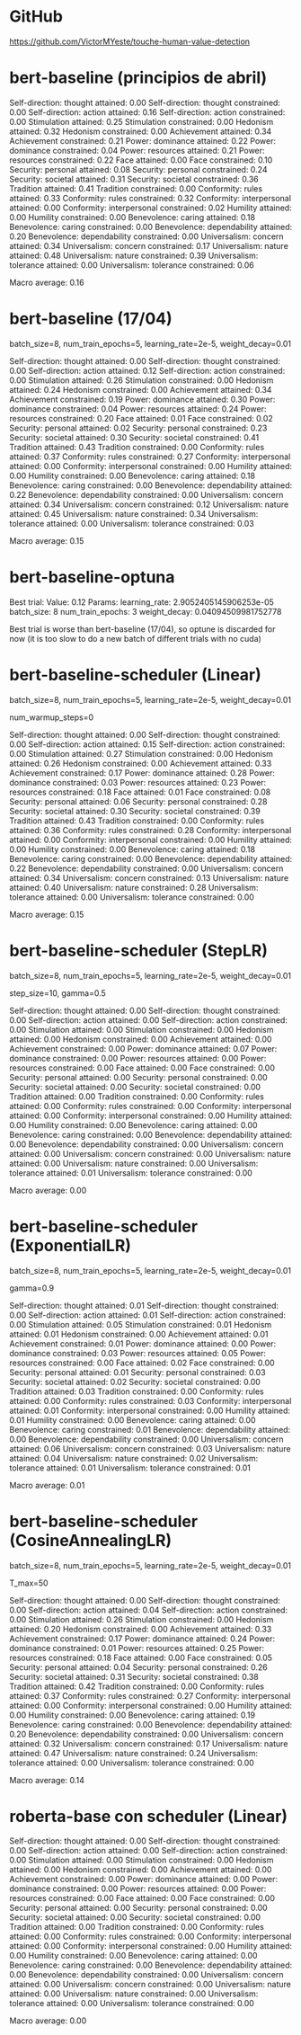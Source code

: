# GitHub

https://github.com/VictorMYeste/touche-human-value-detection

# bert-baseline (principios de abril)

Self-direction: thought attained:       0.00
Self-direction: thought constrained:    0.00
Self-direction: action attained:        0.16
Self-direction: action constrained:     0.00
Stimulation attained:                   0.25
Stimulation constrained:                0.00
Hedonism attained:                      0.32
Hedonism constrained:                   0.00
Achievement attained:                   0.34
Achievement constrained:                0.21
Power: dominance attained:              0.22
Power: dominance constrained:           0.04
Power: resources attained:              0.21
Power: resources constrained:           0.22
Face attained:                          0.00
Face constrained:                       0.10
Security: personal attained:            0.08
Security: personal constrained:         0.24
Security: societal attained:            0.31
Security: societal constrained:         0.36
Tradition attained:                     0.41
Tradition constrained:                  0.00
Conformity: rules attained:             0.33
Conformity: rules constrained:          0.32
Conformity: interpersonal attained:     0.00
Conformity: interpersonal constrained:  0.02
Humility attained:                      0.00
Humility constrained:                   0.00
Benevolence: caring attained:           0.18
Benevolence: caring constrained:        0.00
Benevolence: dependability attained:    0.20
Benevolence: dependability constrained: 0.00
Universalism: concern attained:         0.34
Universalism: concern constrained:      0.17
Universalism: nature attained:          0.48
Universalism: nature constrained:       0.39
Universalism: tolerance attained:       0.00
Universalism: tolerance constrained:    0.06

Macro average:                          0.16

# bert-baseline (17/04)

batch_size=8, num_train_epochs=5, learning_rate=2e-5, weight_decay=0.01

Self-direction: thought attained:       0.00
Self-direction: thought constrained:    0.00
Self-direction: action attained:        0.12
Self-direction: action constrained:     0.00
Stimulation attained:                   0.26
Stimulation constrained:                0.00
Hedonism attained:                      0.24
Hedonism constrained:                   0.00
Achievement attained:                   0.34
Achievement constrained:                0.19
Power: dominance attained:              0.30
Power: dominance constrained:           0.04
Power: resources attained:              0.24
Power: resources constrained:           0.20
Face attained:                          0.01
Face constrained:                       0.02
Security: personal attained:            0.02
Security: personal constrained:         0.23
Security: societal attained:            0.30
Security: societal constrained:         0.41
Tradition attained:                     0.43
Tradition constrained:                  0.00
Conformity: rules attained:             0.37
Conformity: rules constrained:          0.27
Conformity: interpersonal attained:     0.00
Conformity: interpersonal constrained:  0.00
Humility attained:                      0.00
Humility constrained:                   0.00
Benevolence: caring attained:           0.18
Benevolence: caring constrained:        0.00
Benevolence: dependability attained:    0.22
Benevolence: dependability constrained: 0.00
Universalism: concern attained:         0.34
Universalism: concern constrained:      0.12
Universalism: nature attained:          0.45
Universalism: nature constrained:       0.34
Universalism: tolerance attained:       0.00
Universalism: tolerance constrained:    0.03

Macro average:                          0.15

# bert-baseline-optuna

Best trial:
  Value: 0.12
  Params:
    learning_rate: 2.9052405145906253e-05
    batch_size: 8
    num_train_epochs: 3
    weight_decay: 0.04094509981752778

Best trial is worse than bert-baseline (17/04), so optune is discarded for now (it is too slow to do a new batch of different trials with no cuda)

# bert-baseline-scheduler (Linear)

batch_size=8, num_train_epochs=5, learning_rate=2e-5, weight_decay=0.01

num_warmup_steps=0

Self-direction: thought attained:       0.00
Self-direction: thought constrained:    0.00
Self-direction: action attained:        0.15
Self-direction: action constrained:     0.00
Stimulation attained:                   0.27
Stimulation constrained:                0.00
Hedonism attained:                      0.26
Hedonism constrained:                   0.00
Achievement attained:                   0.33
Achievement constrained:                0.17
Power: dominance attained:              0.28
Power: dominance constrained:           0.03
Power: resources attained:              0.23
Power: resources constrained:           0.18
Face attained:                          0.01
Face constrained:                       0.08
Security: personal attained:            0.06
Security: personal constrained:         0.28
Security: societal attained:            0.30
Security: societal constrained:         0.39
Tradition attained:                     0.43
Tradition constrained:                  0.00
Conformity: rules attained:             0.36
Conformity: rules constrained:          0.28
Conformity: interpersonal attained:     0.00
Conformity: interpersonal constrained:  0.00
Humility attained:                      0.00
Humility constrained:                   0.00
Benevolence: caring attained:           0.18
Benevolence: caring constrained:        0.00
Benevolence: dependability attained:    0.22
Benevolence: dependability constrained: 0.00
Universalism: concern attained:         0.34
Universalism: concern constrained:      0.13
Universalism: nature attained:          0.40
Universalism: nature constrained:       0.28
Universalism: tolerance attained:       0.00
Universalism: tolerance constrained:    0.00

Macro average:                          0.15

# bert-baseline-scheduler (StepLR)

batch_size=8, num_train_epochs=5, learning_rate=2e-5, weight_decay=0.01

step_size=10, gamma=0.5

Self-direction: thought attained:       0.00
Self-direction: thought constrained:    0.00
Self-direction: action attained:        0.00
Self-direction: action constrained:     0.00
Stimulation attained:                   0.00
Stimulation constrained:                0.00
Hedonism attained:                      0.00
Hedonism constrained:                   0.00
Achievement attained:                   0.00
Achievement constrained:                0.00
Power: dominance attained:              0.07
Power: dominance constrained:           0.00
Power: resources attained:              0.00
Power: resources constrained:           0.00
Face attained:                          0.00
Face constrained:                       0.00
Security: personal attained:            0.00
Security: personal constrained:         0.00
Security: societal attained:            0.00
Security: societal constrained:         0.00
Tradition attained:                     0.00
Tradition constrained:                  0.00
Conformity: rules attained:             0.00
Conformity: rules constrained:          0.00
Conformity: interpersonal attained:     0.00
Conformity: interpersonal constrained:  0.00
Humility attained:                      0.00
Humility constrained:                   0.00
Benevolence: caring attained:           0.00
Benevolence: caring constrained:        0.00
Benevolence: dependability attained:    0.00
Benevolence: dependability constrained: 0.00
Universalism: concern attained:         0.00
Universalism: concern constrained:      0.00
Universalism: nature attained:          0.00
Universalism: nature constrained:       0.00
Universalism: tolerance attained:       0.01
Universalism: tolerance constrained:    0.00

Macro average:                          0.00

# bert-baseline-scheduler (ExponentialLR)

batch_size=8, num_train_epochs=5, learning_rate=2e-5, weight_decay=0.01

gamma=0.9

Self-direction: thought attained:       0.01
Self-direction: thought constrained:    0.00
Self-direction: action attained:        0.01
Self-direction: action constrained:     0.00
Stimulation attained:                   0.05
Stimulation constrained:                0.01
Hedonism attained:                      0.01
Hedonism constrained:                   0.00
Achievement attained:                   0.01
Achievement constrained:                0.01
Power: dominance attained:              0.00
Power: dominance constrained:           0.03
Power: resources attained:              0.05
Power: resources constrained:           0.00
Face attained:                          0.02
Face constrained:                       0.00
Security: personal attained:            0.01
Security: personal constrained:         0.03
Security: societal attained:            0.02
Security: societal constrained:         0.00
Tradition attained:                     0.03
Tradition constrained:                  0.00
Conformity: rules attained:             0.00
Conformity: rules constrained:          0.03
Conformity: interpersonal attained:     0.01
Conformity: interpersonal constrained:  0.00
Humility attained:                      0.01
Humility constrained:                   0.00
Benevolence: caring attained:           0.00
Benevolence: caring constrained:        0.01
Benevolence: dependability attained:    0.00
Benevolence: dependability constrained: 0.00
Universalism: concern attained:         0.06
Universalism: concern constrained:      0.03
Universalism: nature attained:          0.04
Universalism: nature constrained:       0.02
Universalism: tolerance attained:       0.01
Universalism: tolerance constrained:    0.01

Macro average:                          0.01

# bert-baseline-scheduler (CosineAnnealingLR)

batch_size=8, num_train_epochs=5, learning_rate=2e-5, weight_decay=0.01

T_max=50

Self-direction: thought attained:       0.00
Self-direction: thought constrained:    0.00
Self-direction: action attained:        0.04
Self-direction: action constrained:     0.00
Stimulation attained:                   0.26
Stimulation constrained:                0.00
Hedonism attained:                      0.20
Hedonism constrained:                   0.00
Achievement attained:                   0.33
Achievement constrained:                0.17
Power: dominance attained:              0.24
Power: dominance constrained:           0.01
Power: resources attained:              0.25
Power: resources constrained:           0.18
Face attained:                          0.00
Face constrained:                       0.05
Security: personal attained:            0.04
Security: personal constrained:         0.26
Security: societal attained:            0.31
Security: societal constrained:         0.38
Tradition attained:                     0.42
Tradition constrained:                  0.00
Conformity: rules attained:             0.37
Conformity: rules constrained:          0.27
Conformity: interpersonal attained:     0.00
Conformity: interpersonal constrained:  0.00
Humility attained:                      0.00
Humility constrained:                   0.00
Benevolence: caring attained:           0.19
Benevolence: caring constrained:        0.00
Benevolence: dependability attained:    0.20
Benevolence: dependability constrained: 0.00
Universalism: concern attained:         0.32
Universalism: concern constrained:      0.17
Universalism: nature attained:          0.47
Universalism: nature constrained:       0.24
Universalism: tolerance attained:       0.00
Universalism: tolerance constrained:    0.00

Macro average:                          0.14

# roberta-base con scheduler (Linear)

Self-direction: thought attained:       0.00
Self-direction: thought constrained:    0.00
Self-direction: action attained:        0.00
Self-direction: action constrained:     0.00
Stimulation attained:                   0.00
Stimulation constrained:                0.00
Hedonism attained:                      0.00
Hedonism constrained:                   0.00
Achievement attained:                   0.00
Achievement constrained:                0.00
Power: dominance attained:              0.00
Power: dominance constrained:           0.00
Power: resources attained:              0.00
Power: resources constrained:           0.00
Face attained:                          0.00
Face constrained:                       0.00
Security: personal attained:            0.00
Security: personal constrained:         0.00
Security: societal attained:            0.00
Security: societal constrained:         0.00
Tradition attained:                     0.00
Tradition constrained:                  0.00
Conformity: rules attained:             0.00
Conformity: rules constrained:          0.00
Conformity: interpersonal attained:     0.00
Conformity: interpersonal constrained:  0.00
Humility attained:                      0.00
Humility constrained:                   0.00
Benevolence: caring attained:           0.00
Benevolence: caring constrained:        0.00
Benevolence: dependability attained:    0.00
Benevolence: dependability constrained: 0.00
Universalism: concern attained:         0.00
Universalism: concern constrained:      0.00
Universalism: nature attained:          0.00
Universalism: nature constrained:       0.00
Universalism: tolerance attained:       0.00
Universalism: tolerance constrained:    0.00

Macro average:                          0.00

